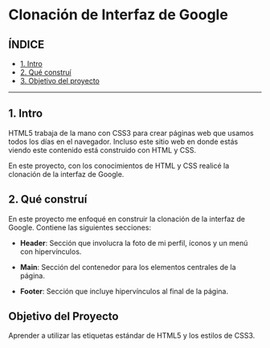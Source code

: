 # Clonación de Interfaz de Google

## ÍNDICE

* [1. Intro](https://github.com/NataliaGtzR/clondegoogle/blob/main/README.md#1-intro)
* [2. Qué construí](https://github.com/NataliaGtzR/clondegoogle/blob/main/README.md#2-qu%C3%A9-constru%C3%AD)
* [3. Objetivo del proyecto](https://github.com/NataliaGtzR/clondegoogle/blob/main/README.md#objetivo-del-proyecto)

****

## 1. Intro
HTML5 trabaja de la mano con CSS3 para crear páginas web que usamos todos los días en el navegador. Incluso este sitio web en donde estás viendo este contenido está construido con HTML y CSS.

En este proyecto, con los conocimientos de HTML y CSS realicé la clonación de la interfaz de Google.

## 2. Qué construí
En este proyecto me enfoqué en construir la clonación de la interfaz de Google. Contiene las siguientes secciones:

* **Header**: Sección que involucra la foto de mi perfil, íconos y un menú con hipervínculos.

* **Main**: Sección del contenedor para los elementos centrales de la página.

* **Footer**: Sección que incluye hipervínculos al final de la página.

## Objetivo del Proyecto
Aprender a utilizar las etiquetas estándar de HTML5 y los estilos de CSS3.


